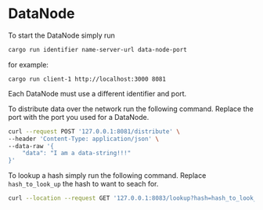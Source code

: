 # DataNode
To start the DataNode simply run
```bash
cargo run identifier name-server-url data-node-port
```

for example:
```
cargo run client-1 http://localhost:3000 8081
```

Each DataNode must use a different identifier and port.

To distribute data over the network run the following command. Replace the port with the port you used for a DataNode.
```bash
curl --request POST '127.0.0.1:8081/distribute' \
--header 'Content-Type: application/json' \
--data-raw '{
	"data": "I am a data-string!!!"
}'
```

To lookup a hash simply run the following command. Replace `hash_to_look_up` the hash to want to seach for.
```bash
curl --location --request GET '127.0.0.1:8083/lookup?hash=hash_to_look_up'
```

